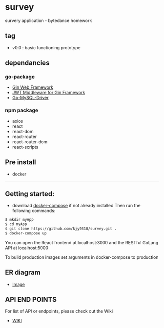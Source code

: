 # survey
survery application - bytedance homework

## tag
* v0.0 : basic functioning prototype

## dependancies

### go-package
* [Gin Web Framework](https://github.com/gin-gonic/gin)
* [JWT Middleware for Gin Framework](https://github.com/appleboy/gin-jwt)
* [Go-MySQL-Driver](https://github.com/go-sql-driver/mysql)

### npm package
* axios
* react
* react-dom
* react-router
* react-router-dom
* react-scripts

## Pre install
* docker

***

## Getting started:
* download [docker-compose](https://docs.docker.com/compose/install/) if not already installed
Then run the following commands:

```bash
$ mkdir myApp
$ cd myApp
$ git clone https://github.com/kjy9310/survey.git .
$ docker-compose up
```

You can open the React frontend at localhost:3000 and the RESTful GoLang API at localhost:5000

To build production images set arguments in docker-compose to production

## ER diagram
* [Image](https://raw.githubusercontent.com/kjy9310/survey/master/ERD.bmp)


## API END POINTS
For list of API or endpoints, please check out the Wiki
* [WIKI](https://github.com/kjy9310/survey/wiki)